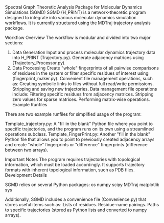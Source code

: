 Spectral Graph Theoretic Analysis Package for Molecular Dynamics Simulations (SGMD)
SGMD (H_PRINT) is a network-theoretic program designed to integrate into various molecular dynamics simulation workflows. It is currently structured using the MDTraj trajectory analysis package.

Workflow Overview
The workflow is modular and divided into two major sections:

1. Data Generation
Input and process molecular dynamics trajectory data into H_PRINT (Trajectory.py).
Generate adjacency matrices using (Trajectory_Processor.py).
2. Data Processing
Create "whole" fingerprints of all pairwise comparisons of residues in the system or filter specific residues of interest using (fingerprint_maker.py).
Convenient file management operations, such as:
Creating symbolic links to files without full read/write permissions.
Stripping and saving new trajectories.
Data management file operations include:
Filtering specific residues from adjacency matrices.
Stripping zero values for sparse matrices.
Performing matrix-wise operations.
Example Runfiles


There are two example runfiles for simplified usage of the program:

Template_trajectory.py: A "fill in the blank" Python file where you point to specific trajectories, and the program runs on its own using a streamlined operations subclass.
Template_FingerPrint.py: Another "fill in the blank" Python file that allows you to point to previously created adjacency arrays and create "whole" fingerprints or "difference" fingerprints (difference between two arrays).


Important Notes
The program requires trajectories with topological information, which must be loaded accordingly.
It supports trajectory formats with inherent topological information, such as PDB files.
Development Details


SGMD relies on several Python packages:
os
numpy
scipy
MDTraj
matplotlib
sys

Additionally, SGMD includes a convenience file (Convenience.py) that stores useful items such as:
Lists of residues.
Residue-name pairings.
Paths to specific trajectories (stored as Python lists and converted to numpy arrays).
